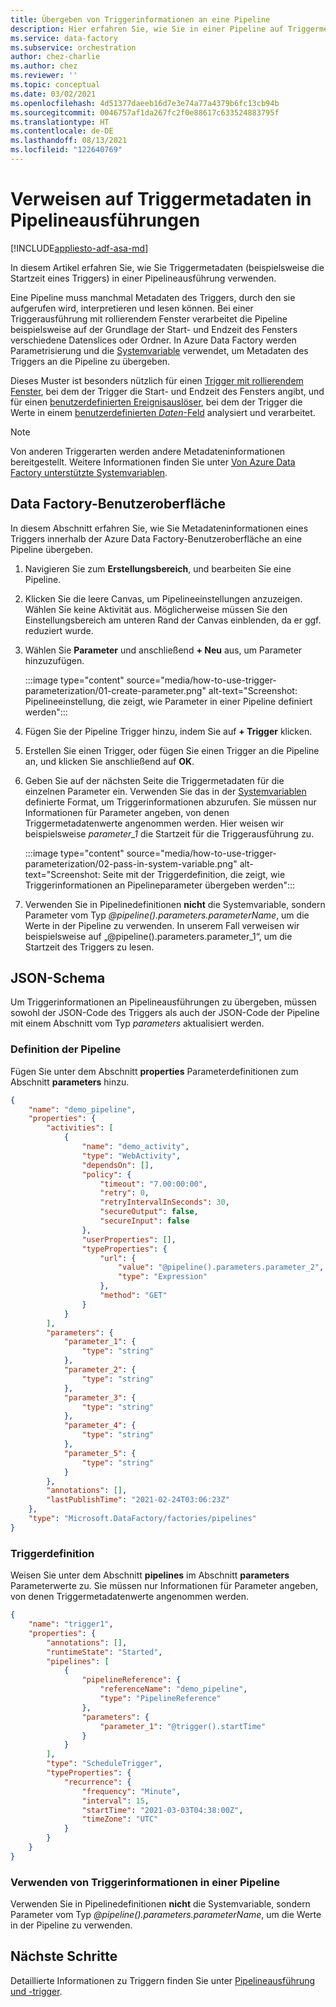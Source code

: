 ```yaml
---
title: Übergeben von Triggerinformationen an eine Pipeline
description: Hier erfahren Sie, wie Sie in einer Pipeline auf Triggermetadaten verweisen.
ms.service: data-factory
ms.subservice: orchestration
author: chez-charlie
ms.author: chez
ms.reviewer: ''
ms.topic: conceptual
ms.date: 03/02/2021
ms.openlocfilehash: 4d51377daeeb16d7e3e74a77a4379b6fc13cb94b
ms.sourcegitcommit: 0046757af1da267fc2f0e88617c633524883795f
ms.translationtype: HT
ms.contentlocale: de-DE
ms.lasthandoff: 08/13/2021
ms.locfileid: "122640769"
---
```

# <a name="reference-trigger-metadata-in-pipeline-runs"></a>Verweisen auf Triggermetadaten in Pipelineausführungen

[!INCLUDE[appliesto-adf-asa-md](includes/appliesto-adf-asa-md.md)]

In diesem Artikel erfahren Sie, wie Sie Triggermetadaten (beispielsweise die Startzeit eines Triggers) in einer Pipelineausführung verwenden.

Eine Pipeline muss manchmal Metadaten des Triggers, durch den sie aufgerufen wird, interpretieren und lesen können. Bei einer Triggerausführung mit rollierendem Fenster verarbeitet die Pipeline beispielsweise auf der Grundlage der Start- und Endzeit des Fensters verschiedene Datenslices oder Ordner. In Azure Data Factory werden Parametrisierung und die [Systemvariable](control-flow-system-variables.md) verwendet, um Metadaten des Triggers an die Pipeline zu übergeben.

Dieses Muster ist besonders nützlich für einen [Trigger mit rollierendem Fenster](how-to-create-tumbling-window-trigger.md), bei dem der Trigger die Start- und Endzeit des Fensters angibt, und für einen [benutzerdefinierten Ereignisauslöser](how-to-create-custom-event-trigger.md), bei dem der Trigger die Werte in einem [benutzerdefinierten _Daten_-Feld](../event-grid/event-schema.md) analysiert und verarbeitet.

> [!NOTE]
> Von anderen Triggerarten werden andere Metadateninformationen bereitgestellt. Weitere Informationen finden Sie unter [Von Azure Data Factory unterstützte Systemvariablen](control-flow-system-variables.md).

## <a name="data-factory-ui"></a>Data Factory-Benutzeroberfläche

In diesem Abschnitt erfahren Sie, wie Sie Metadateninformationen eines Triggers innerhalb der Azure Data Factory-Benutzeroberfläche an eine Pipeline übergeben.

1. Navigieren Sie zum **Erstellungsbereich**, und bearbeiten Sie eine Pipeline.

1. Klicken Sie die leere Canvas, um Pipelineeinstellungen anzuzeigen. Wählen Sie keine Aktivität aus. Möglicherweise müssen Sie den Einstellungsbereich am unteren Rand der Canvas einblenden, da er ggf. reduziert wurde.

1. Wählen Sie **Parameter** und anschließend **+ Neu** aus, um Parameter hinzuzufügen.

    :::image type="content" source="media/how-to-use-trigger-parameterization/01-create-parameter.png" alt-text="Screenshot: Pipelineeinstellung, die zeigt, wie Parameter in einer Pipeline definiert werden":::

1. Fügen Sie der Pipeline Trigger hinzu, indem Sie auf **+ Trigger** klicken.

1. Erstellen Sie einen Trigger, oder fügen Sie einen Trigger an die Pipeline an, und klicken Sie anschließend auf **OK**.

1. Geben Sie auf der nächsten Seite die Triggermetadaten für die einzelnen Parameter ein. Verwenden Sie das in der [Systemvariablen](control-flow-system-variables.md) definierte Format, um Triggerinformationen abzurufen. Sie müssen nur Informationen für Parameter angeben, von denen Triggermetadatenwerte angenommen werden. Hier weisen wir beispielsweise *parameter_1* die Startzeit für die Triggerausführung zu.

    :::image type="content" source="media/how-to-use-trigger-parameterization/02-pass-in-system-variable.png" alt-text="Screenshot: Seite mit der Triggerdefinition, die zeigt, wie Triggerinformationen an Pipelineparameter übergeben werden":::

1. Verwenden Sie in Pipelinedefinitionen __nicht__ die Systemvariable, sondern Parameter vom Typ _@pipeline().parameters.parameterName_, um die Werte in der Pipeline zu verwenden. In unserem Fall verweisen wir beispielsweise auf „@pipeline().parameters.parameter_1“, um die Startzeit des Triggers zu lesen.

## <a name="json-schema"></a>JSON-Schema

Um Triggerinformationen an Pipelineausführungen zu übergeben, müssen sowohl der JSON-Code des Triggers als auch der JSON-Code der Pipeline mit einem Abschnitt vom Typ _parameters_ aktualisiert werden.

### <a name="pipeline-definition"></a>Definition der Pipeline

Fügen Sie unter dem Abschnitt **properties** Parameterdefinitionen zum Abschnitt **parameters** hinzu.

```json
{
    "name": "demo_pipeline",
    "properties": {
        "activities": [
            {
                "name": "demo_activity",
                "type": "WebActivity",
                "dependsOn": [],
                "policy": {
                    "timeout": "7.00:00:00",
                    "retry": 0,
                    "retryIntervalInSeconds": 30,
                    "secureOutput": false,
                    "secureInput": false
                },
                "userProperties": [],
                "typeProperties": {
                    "url": {
                        "value": "@pipeline().parameters.parameter_2",
                        "type": "Expression"
                    },
                    "method": "GET"
                }
            }
        ],
        "parameters": {
            "parameter_1": {
                "type": "string"
            },
            "parameter_2": {
                "type": "string"
            },
            "parameter_3": {
                "type": "string"
            },
            "parameter_4": {
                "type": "string"
            },
            "parameter_5": {
                "type": "string"
            }
        },
        "annotations": [],
        "lastPublishTime": "2021-02-24T03:06:23Z"
    },
    "type": "Microsoft.DataFactory/factories/pipelines"
}
```

### <a name="trigger-definition"></a>Triggerdefinition

Weisen Sie unter dem Abschnitt **pipelines** im Abschnitt **parameters** Parameterwerte zu. Sie müssen nur Informationen für Parameter angeben, von denen Triggermetadatenwerte angenommen werden.

```json
{
    "name": "trigger1",
    "properties": {
        "annotations": [],
        "runtimeState": "Started",
        "pipelines": [
            {
                "pipelineReference": {
                    "referenceName": "demo_pipeline",
                    "type": "PipelineReference"
                },
                "parameters": {
                    "parameter_1": "@trigger().startTime"
                }
            }
        ],
        "type": "ScheduleTrigger",
        "typeProperties": {
            "recurrence": {
                "frequency": "Minute",
                "interval": 15,
                "startTime": "2021-03-03T04:38:00Z",
                "timeZone": "UTC"
            }
        }
    }
}
```

### <a name="use-trigger-information-in-pipeline"></a>Verwenden von Triggerinformationen in einer Pipeline

Verwenden Sie in Pipelinedefinitionen __nicht__ die Systemvariable, sondern Parameter vom Typ _@pipeline().parameters.parameterName_, um die Werte in der Pipeline zu verwenden.

## <a name="next-steps"></a>Nächste Schritte

Detaillierte Informationen zu Triggern finden Sie unter [Pipelineausführung und -trigger](concepts-pipeline-execution-triggers.md#trigger-execution).
